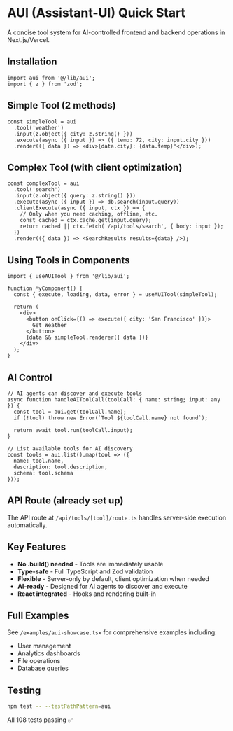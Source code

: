 # AUI (Assistant-UI) Quick Start

A concise tool system for AI-controlled frontend and backend operations in Next.js/Vercel.

## Installation

```tsx
import aui from '@/lib/aui';
import { z } from 'zod';
```

## Simple Tool (2 methods)

```tsx
const simpleTool = aui
  .tool('weather')
  .input(z.object({ city: z.string() }))
  .execute(async ({ input }) => ({ temp: 72, city: input.city }))
  .render(({ data }) => <div>{data.city}: {data.temp}°</div>);
```

## Complex Tool (with client optimization)

```tsx
const complexTool = aui
  .tool('search')
  .input(z.object({ query: z.string() }))
  .execute(async ({ input }) => db.search(input.query))
  .clientExecute(async ({ input, ctx }) => {
    // Only when you need caching, offline, etc.
    const cached = ctx.cache.get(input.query);
    return cached || ctx.fetch('/api/tools/search', { body: input });
  })
  .render(({ data }) => <SearchResults results={data} />);
```

## Using Tools in Components

```tsx
import { useAUITool } from '@/lib/aui';

function MyComponent() {
  const { execute, loading, data, error } = useAUITool(simpleTool);
  
  return (
    <div>
      <button onClick={() => execute({ city: 'San Francisco' })}>
        Get Weather
      </button>
      {data && simpleTool.renderer({ data })}
    </div>
  );
}
```

## AI Control

```tsx
// AI agents can discover and execute tools
async function handleAIToolCall(toolCall: { name: string; input: any }) {
  const tool = aui.get(toolCall.name);
  if (!tool) throw new Error(`Tool ${toolCall.name} not found`);
  
  return await tool.run(toolCall.input);
}

// List available tools for AI discovery
const tools = aui.list().map(tool => ({
  name: tool.name,
  description: tool.description,
  schema: tool.schema
}));
```

## API Route (already set up)

The API route at `/api/tools/[tool]/route.ts` handles server-side execution automatically.

## Key Features

- **No .build() needed** - Tools are immediately usable
- **Type-safe** - Full TypeScript and Zod validation
- **Flexible** - Server-only by default, client optimization when needed
- **AI-ready** - Designed for AI agents to discover and execute
- **React integrated** - Hooks and rendering built-in

## Full Examples

See `/examples/aui-showcase.tsx` for comprehensive examples including:
- User management
- Analytics dashboards
- File operations
- Database queries

## Testing

```bash
npm test -- --testPathPattern=aui
```

All 108 tests passing ✅